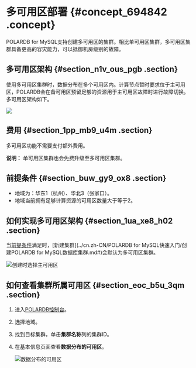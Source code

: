 # 多可用区部署 {#concept_694842 .concept}

POLARDB for MySQL支持创建多可用区的集群。相比单可用区集群，多可用区集群具备更高的容灾能力，可以抵御机房级别的故障。

## 多可用区架构 {#section_n1v_ous_pgb .section}

使用多可用区集群时，数据分布在多个可用区内。计算节点暂时要求位于主可用区，POLARDB会在备可用区预留足够的资源用于主可用区故障时进行故障切换。多可用区架构如下。

![](http://static-aliyun-doc.oss-cn-hangzhou.aliyuncs.com/assets/img/557535/156082056349457_zh-CN.png)

## 费用 {#section_1pp_mb9_u4m .section}

多可用区功能不需要支付额外费用。

**说明：** 单可用区集群也会免费升级至多可用区集群。

## 前提条件 {#section_buw_gy9_ox8 .section}

-   地域为：华东1（杭州）、华北3（张家口）。
-   地域当前拥有足够计算资源的可用区数量大于等于2。

## 如何实现多可用区架构 {#section_1ua_xe8_h02 .section}

当[前提条件](#)满足时，[新建集群](../cn.zh-CN/POLARDB for MySQL快速入门/创建POLARDB for MySQL数据库集群.md#)会默认为多可用区集群。

![创建时选择主可用区](http://static-aliyun-doc.oss-cn-hangzhou.aliyuncs.com/assets/img/557535/156082056349461_zh-CN.png)

## 如何查看集群所属可用区 {#section_eoc_b5u_3qm .section}

1.  进入[POLARDB控制台](https://polardb.console.aliyun.com/)。
2.  选择地域。
3.  找到目标集群，单击**集群名称**列的集群ID。
4.  在基本信息页面查看**数据分布的可用区**。

    ![数据分布的可用区](http://static-aliyun-doc.oss-cn-hangzhou.aliyuncs.com/assets/img/557535/156082056449462_zh-CN.png)


